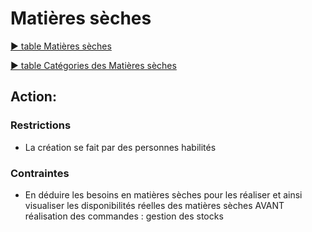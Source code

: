 # Matières sèches

[▶ table Matières sèches](../tables/Commande/produits/matiere-seches/matiere-seches.md)

[▶ table Catégories des Matières sèches](../tables/Commande/produits/matiere-seches/categorie-matiere-seche.md)

## Action:

### Restrictions

- La création se fait par des personnes habilités

### Contraintes

 - En déduire les besoins en matières sèches pour les réaliser et ainsi visualiser les disponibilités 
 réelles des matières sèches AVANT réalisation des commandes : gestion des stocks
   
